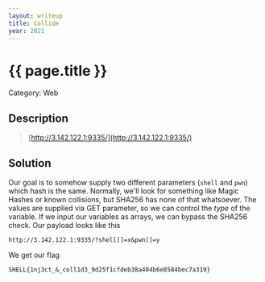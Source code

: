 ```yaml
---
layout: writeup
title: Collide
year: 2021
---
```

# {{ page.title }}
Category: Web

## Description

> [http://3.142.122.1:9335/](http://3.142.122.1:9335/)

## Solution

Our goal is to somehow supply two different parameters (`shell` and `pwn`) which hash is the same. Normally, we'll look for something like Magic Hashes or known collisions, but SHA256 has none of that whatsoever. The values are supplied via GET parameter, so we can control the *type* of the variable. If we input our variables as arrays, we can bypass the SHA256 check. Our payload looks like this

```
http://3.142.122.1:9335/?shell[]=x&pwn[]=y
```

We get our flag

```
SHELL{1nj3ct_&_coll1d3_9d25f1cfdeb38a404b6e8584bec7a319}
```